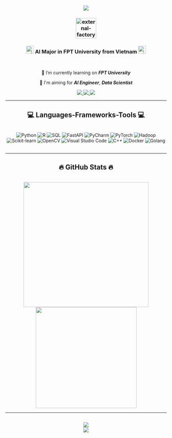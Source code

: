 <h1 align="center">
   <img src="https://static1.textcraft.net/data1/c/8/c80de63780dfddb0ade48a30545be52c6d7f1e72da39a3ee5e6b4b0d3255bfef95601890afd80709da39a3ee5e6b4b0d3255bfef95601890afd8070962f35815c7fee759bd2dca462c910cde.png" />
</h1>
<h3 align="center"><img width="64" height="64" src="https://img.icons8.com/external-flat-wichaiwi/64/external-factory-china-and-us-trade-war-flat-wichaiwi.png" alt="external-factory-china-and-us-trade-war-flat-wichaiwi"/></h3>
<h3 align="center"><a href='https://moewalls.com/others/pepe-matrix-live-wallpaper/' target='_blank'><img width="24" height="24" src="https://img.icons8.com/emoji/48/vietnam-emoji.png" alt="vietnam-emoji"/></a> AI Major in FPT University from Vietnam <a href='https://moewalls.com/others/pepe-matrix-live-wallpaper/' target='_blank'><img width="24" height="24" src="https://img.icons8.com/emoji/48/vietnam-emoji.png" alt="vietnam-emoji" alt="vietnam--v1"/></a></h3>
<br/>
<div align="center">
 
 🔭 I’m currently learning on **_FPT University_**
 
 🌱 I'm aiming for **_AI Engineer_**, **_Data Scientist_**

 </div>
<div align="center"> 
  <a href="mailto:dylanvu6868@gmail.com">
    <img src="https://img.shields.io/badge/Gmail-333333?style=for-the-badge&logo=gmail&logoColor=red" />
  </a>
  <a href="https://www.linkedin.com/in/dylanvu6868/" target="_blank">
    <img src="https://img.shields.io/badge/LinkedIn-0077B5?style=for-the-badge&logo=linkedin&logoColor=white" target="_blank" />
  </a>
  <a href="https://docs.google.com/document/d/e/2PACX-1vQfLsHU2chFN3ot5SvBuHC8uSC_STUWkqUjtzbEUgreh2WmImi4h15SwVkNUYAxvkHk0Y93V_joPZ1E/pub" target="_blank">
     <img src="https://img.shields.io/badge/CV-FF5722?style=for-the-badge&logo=todoist&logoColor=white" target="_blank" /> <!-- sqlite, safari, google-chrome are other good icon options -->
  </a>
</div>
 <hr/>
<h2 align="center">💻 Languages-Frameworks-Tools 💻</h2>
<br/>
<div align="center">
<img src="https://img.shields.io/badge/python-3670A0?style=for-the-badge&logo=python&logoColor=ffdd54" alt="Python" />
<img src="https://img.shields.io/badge/r-%23276DC3.svg?style=for-the-badge&logo=r&logoColor=white" alt="R" />
<img src="https://img.shields.io/badge/sql-%2300758f.svg?style=for-the-badge&logo=postgresql&logoColor=white" alt="SQL" />
   <img src="https://img.shields.io/badge/fastapi-%2300ADD8.svg?style=for-the-badge&logo=fastapi&logoColor=white" alt="FastAPI" />
<img src="https://img.shields.io/badge/pycharm-143?style=for-the-badge&logo=pycharm&logoColor=black&color=black&labelColor=green" alt="PyCharm" />
<img src="https://img.shields.io/badge/pytorch-%23EE4C2C.svg?style=for-the-badge&logo=pytorch&logoColor=white" alt="PyTorch" />
<img src="https://img.shields.io/badge/hadoop-%23ff7a00.svg?style=for-the-badge&logo=apache-hadoop&logoColor=white" alt="Hadoop" /><br>
<img src="https://img.shields.io/badge/scikit--learn-%23F7931E.svg?style=for-the-badge&logo=scikit-learn&logoColor=white" alt="Scikit-learn" />
<img src="https://img.shields.io/badge/opencv-%23FF9966.svg?style=for-the-badge&logo=opencv&logoColor=white" alt="OpenCV" />
<img src="https://img.shields.io/badge/visualstudio-%235C2D91.svg?style=for-the-badge&logo=visual-studio&logoColor=white" alt="Visual Studio Code" />
<img src="https://img.shields.io/badge/c++-%2300599C.svg?style=for-the-badge&logo=c%2B%2B&logoColor=white" alt="C++" />
<img src="https://img.shields.io/badge/docker-%232496ED.svg?style=for-the-badge&logo=docker&logoColor=white" alt="Docker" />
<img src="https://img.shields.io/badge/golang-%2300ADD8.svg?style=for-the-badge&logo=go&logoColor=white" alt="Golang" /></div><br>
</div>
<hr/>
<h2 align="center">🔥 GitHub Stats 🔥</h2>
<!-- https://github.com/anuraghazra/github-readme-stats -->
<br>
<div align=center>
  <a>
   <img width="390" src="https://github-readme-stats.vercel.app/api?username=dylanvu6868&theme=radical&hide_border=false&include_all_commits=true&count_private=true&title_color=61dafb&text_color=ffffff&icon_color=61dafb&bg_color=20232a&border_color=61dafb" />
  </a>
  <a>
    <img width="315" src="https://github-readme-stats.vercel.app/api/top-langs/?username=dylanvu6868&theme=radical&title_color=61dafb&text_color=ffffff&icon_color=61dafb&bg_color=20232a&langs_count=8&layout=compact&border_color=61dafb&hide_border=false&cache_seconds=1800" />
  </a>
</div>

</div>
<hr/>
<h2 align="center">
   <img src="https://static1.textcraft.net/data1/2/6/26e868e24c3c16a0b71bfcdee5d6dce73acd87cdda39a3ee5e6b4b0d3255bfef95601890afd80709da39a3ee5e6b4b0d3255bfef95601890afd80709844a0c758f11c029d641edc878535506.png" /><br>
   <img src="https://img.icons8.com/?size=100&id=21735&format=png&color=000000" />
</h2>


